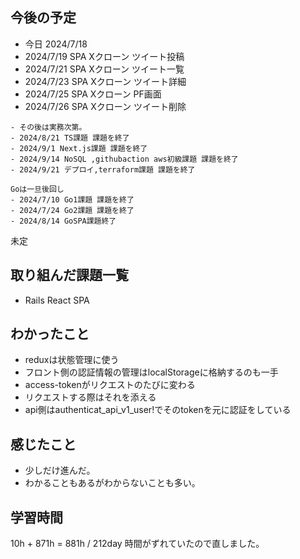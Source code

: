 ## 今後の予定
- 今日 2024/7/18
- 2024/7/19 SPA Xクローン ツイート投稿
- 2024/7/21 SPA Xクローン ツイート一覧
- 2024/7/23 SPA Xクローン ツイート詳細
- 2024/7/25 SPA Xクローン PF画面 
- 2024/7/26 SPA Xクローン ツイート削除
~~~
- その後は実務次第。
- 2024/8/21 TS課題 課題を終了
- 2024/9/1 Next.js課題 課題を終了
- 2024/9/14 NoSQL ,githubaction aws初級課題 課題を終了
- 2024/9/21 デプロイ,terraform課題 課題を終了

Goは一旦後回し
- 2024/7/10 Go1課題 課題を終了
- 2024/7/24 Go2課題 課題を終了
- 2024/8/14 GoSPA課題終了
~~~
未定

## 取り組んだ課題一覧
- Rails React SPA
## わかったこと
- reduxは状態管理に使う
- フロント側の認証情報の管理はlocalStorageに格納するのも一手
- access-tokenがリクエストのたびに変わる
- リクエストする際はそれを添える
- api側はauthenticat_api_v1_user!でそのtokenを元に認証をしている
## 感じたこと
- 少しだけ進んだ。 
- わかることもあるがわからないことも多い。
## 学習時間
10h + 871h
= 881h  / 212day
時間がずれていたので直しました。
